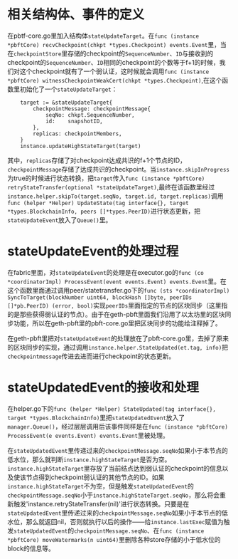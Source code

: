# 相关结构体、事件的定义
在pbtf-core.go里加入结构体`stateUpdateTarget`。在`func (instance *pbftCore) recvCheckpoint(chkpt *types.Checkpoint) events.Event`里，当在`checkpointStore`里存储的checkpoint的`SequenceNumber`、`ID`与接收到的checkpoint的`SequenceNumber`、`ID`相同的checkpoint的个数等于f+1的时候，我们对这个checkpoint就有了一个弱认证，这时候就会调用`func (instance *pbftCore) witnessCheckpointWeakCert(chkpt *types.Checkpoint)`,在这个函数里初始化了一个`stateUpdateTarget`：
```
	target := &stateUpdateTarget{
		checkpointMessage: checkpointMessage{
			seqNo: chkpt.SequenceNumber,
			id:    snapshotID,
		},
		replicas: checkpointMembers,
	}
	instance.updateHighStateTarget(target)
```
其中，`replicas`存储了对checkpoint达成共识的f+1个节点的ID，`checkpointMessage`存储了达成共识的checkpoint。当`instance.skipInProgress`为true的时候进行状态转换，把`target`传入`func (instance *pbftCore) retryStateTransfer(optional *stateUpdateTarget)`,最终在该函数里经过`instance.helper.skipTo(target.seqNo, target.id, target.replicas)`调用`func (helper *Helper) UpdateState(tag interface{}, target *types.BlockchainInfo, peers []*types.PeerID)`进行状态更新，把`stateUpdateEvent`放入了`Queue()`里。
# stateUpdateEvent的处理过程
在fabric里面，对`stateUpdateEvent`的处理是在executor.go的`func (co *coordinatorImpl) ProcessEvent(event events.Event) events.Event`里。在这个函数里面通过调用peer/statetransfer.go下的`func (sts *coordinatorImpl) SyncToTarget(blockNumber uint64, blockHash []byte, peerIDs []*pb.PeerID) (error, bool)`实现`peerIDs`里面指定的节点的区块同步（这里指的是那些获得弱认证的节点）。由于在geth-pbft里面我们沿用了以太坊里的区块同步功能，所以在geth-pbft里的pbft-core.go里把区块同步的功能给注释掉了。

在geth-pbft里把对`stateUpdateEvent`的处理放在了pbft-core.go里，去掉了原来的区块同步的实现，通过调用`instance.helper.StateUpdated(et.tag, info)`把`checkpointmessage`传进去进而进行checkpoint的状态更新。
# stateUpdatedEvent的接收和处理
在helper.go下的`func (helper *Helper) StateUpdated(tag interface{}, target *types.BlockchainInfo)`里把`stateUpdatedEvent`放入了`manager.Queue()`，经过层层调用后该事件同样是在`func (instance *pbftCore) ProcessEvent(e events.Event) events.Event`里被处理。

在`stateUpdatedEvent`里传递过来的`checkpointMessage.seqNo`如果小于本节点的低水位，那么就判断`instance.highStateTarget`是否为空。
`instance.highStateTarget`里存放了当前结点达到弱认证的checkpoint的信息以及使该节点得到checkpoint弱认证的其他节点的ID。如果`instance.highStateTarget`不为空，但是触发`stateUpdatedEvent`的`checkpointMessage.seqNo`小于`instance.highStateTarget.seqNo`，那么将会重新触发'instance.retryStateTransfer(nil)'进行状态转换。只要是在`stateUpdatedEvent`里传递过来的`checkpointMessage.seqNo`如果小于本节点的低水位，那么就返回nil，否则就执行以后的操作——给`instance.lastExec`赋值为触发`stateUpdatedEvent`的`checkpointMessage.seqNo`、在`func (instance *pbftCore) moveWatermarks(n uint64)`里删除各种store存储的小于低水位的block的信息等。


